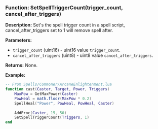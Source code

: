 ### Function: SetSpellTriggerCount(trigger_count, cancel_after_triggers)

**Description:**
Set's the spell trigger count in a spell script, cancel_after_triggers set to 1 will remove spell after.

**Parameters:**
- `trigger_count` (uint16) - uint16 value `trigger_count`.
- `cancel_after_triggers` (uint8) - uint8 value `cancel_after_triggers`.

**Returns:** None.

**Example:**

```lua
-- From Spells/Commoner/ArcaneEnlightenment.lua
function cast(Caster, Target, Power, Triggers)
    MaxPow = GetMaxPower(Caster)
    PowHeal = math.floor(MaxPow * 0.2)
    SpellHeal("Power", PowHeal, PowHeal, Caster)
    
    AddProc(Caster, 15, 50)
    SetSpellTriggerCount(Triggers, 1)
end
```
